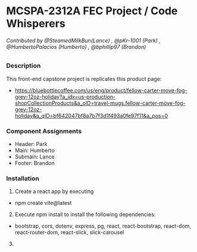 # MCSPA-2312A FEC Project / Code Whisperers

###### Contributed by @SteamedMilkBun(Lance) , @pKr-1001 (Park) , @HumbertoPalacios (Humberto) , @bphillip97 (Brandon)

### Description
This front-end capstone project is replicates this product page:
- https://bluebottlecoffee.com/us/eng/product/fellow-carter-move-fog-grey-12oz-holiday?a_idx=us-production-shopCollectionProducts&a_oID=travel-mugs.fellow-carter-move-fog-grey-12oz-holiday&a_qID=bf642047bf8a7b7f3d1f493a0fe97f11&a_pos=0

### Component Assignments
- Header: Park
- Main: Humberto
- Submain: Lance
- Footer: Brandon

### Installation
1) Create a react app by executing
  - npm create vite@latest
2) Execute npm install to install the following dependencies:
  - bootstrap, cors, dotenv, express, pg, react, react-bootstrap, react-dom, react-router-dom, react-slick, slick-carousel 
3) 
